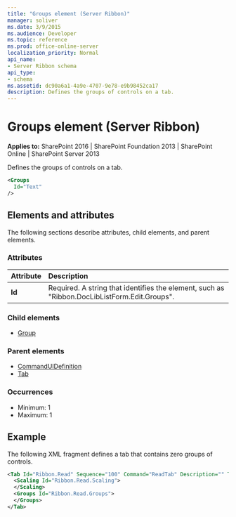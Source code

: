 ```yaml
---
title: "Groups element (Server Ribbon)"
manager: soliver
ms.date: 3/9/2015
ms.audience: Developer
ms.topic: reference
ms.prod: office-online-server
localization_priority: Normal
api_name:
- Server Ribbon schema
api_type:
- schema
ms.assetid: dc90a6a1-4a9e-4707-9e78-e9b98452ca17
description: Defines the groups of controls on a tab.
---
```


# Groups element (Server Ribbon)

**Applies to:** SharePoint 2016 | SharePoint Foundation 2013 | SharePoint Online | SharePoint Server 2013
  
Defines the groups of controls on a tab.
  
```XML
<Groups
  Id="Text"
/>
```

## Elements and attributes

The following sections describe attributes, child elements, and parent elements.

### Attributes

|**Attribute**|**Description**|
|:-----|:-----|
|**Id** <br/> |Required. A string that identifies the element, such as "Ribbon.DocLibListForm.Edit.Groups".  <br/> |
   
### Child elements

- [Group](group-element-ribbon.md)
   
### Parent elements

- [CommandUIDefinition](commanduidefinition-element.md) 
- [Tab](tab-element.md) 
   
### Occurrences

- Minimum: 1
- Maximum: 1  
   
## Example

The following XML fragment defines a tab that contains zero groups of controls.
  
```XML
<Tab Id="Ribbon.Read" Sequence="100" Command="ReadTab" Description="" Title="$Resources:core,TabRead;" CssClass="ms-browseTab">
  <Scaling Id="Ribbon.Read.Scaling">
  </Scaling>
  <Groups Id="Ribbon.Read.Groups">
  </Groups>
</Tab>
```


